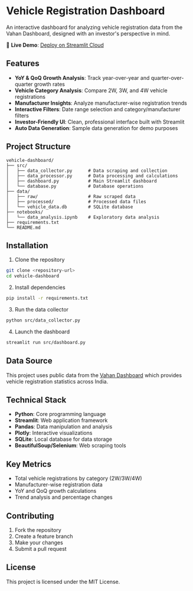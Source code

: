 # Vehicle Registration Dashboard

An interactive dashboard for analyzing vehicle registration data from the Vahan Dashboard, designed with an investor's perspective in mind.

🎯 **Live Demo**: [Deploy on Streamlit Cloud](https://share.streamlit.io)

## Features

- **YoY & QoQ Growth Analysis**: Track year-over-year and quarter-over-quarter growth rates
- **Vehicle Category Analysis**: Compare 2W, 3W, and 4W vehicle registrations
- **Manufacturer Insights**: Analyze manufacturer-wise registration trends
- **Interactive Filters**: Date range selection and category/manufacturer filters
- **Investor-Friendly UI**: Clean, professional interface built with Streamlit
- **Auto Data Generation**: Sample data generation for demo purposes

## Project Structure

```
vehicle-dashboard/
├── src/
│   ├── data_collector.py      # Data scraping and collection
│   ├── data_processor.py      # Data processing and calculations
│   ├── dashboard.py           # Main Streamlit dashboard
│   └── database.py            # Database operations
├── data/
│   ├── raw/                   # Raw scraped data
│   ├── processed/             # Processed data files
│   └── vehicle_data.db        # SQLite database
├── notebooks/
│   └── data_analysis.ipynb    # Exploratory data analysis
├── requirements.txt
└── README.md
```

## Installation

1. Clone the repository
```bash
git clone <repository-url>
cd vehicle-dashboard
```

2. Install dependencies
```bash
pip install -r requirements.txt
```

3. Run the data collector
```bash
python src/data_collector.py
```

4. Launch the dashboard
```bash
streamlit run src/dashboard.py
```

## Data Source

This project uses public data from the [Vahan Dashboard](https://vahan.parivahan.gov.in/vahan4dashboard/) which provides vehicle registration statistics across India.

## Technical Stack

- **Python**: Core programming language
- **Streamlit**: Web application framework
- **Pandas**: Data manipulation and analysis
- **Plotly**: Interactive visualizations
- **SQLite**: Local database for data storage
- **BeautifulSoup/Selenium**: Web scraping tools

## Key Metrics

- Total vehicle registrations by category (2W/3W/4W)
- Manufacturer-wise registration data
- YoY and QoQ growth calculations
- Trend analysis and percentage changes

## Contributing

1. Fork the repository
2. Create a feature branch
3. Make your changes
4. Submit a pull request

## License

This project is licensed under the MIT License.
